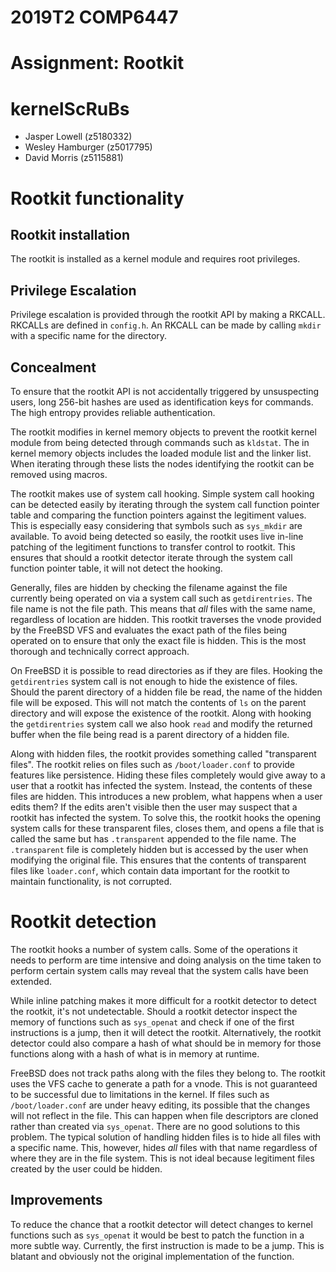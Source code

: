 # 2019T2 COMP6447
# Assignment: Rootkit

# kernelScRuBs
- Jasper Lowell (z5180332)
- Wesley Hamburger (z5017795)
- David Morris (z5115881)

# Rootkit functionality

## Rootkit installation
The rootkit is installed as a kernel module and requires root privileges.

## Privilege Escalation
Privilege escalation is provided through the rootkit API by making a RKCALL.
RKCALLs are defined in `config.h`. An RKCALL can be made by calling `mkdir`
with a specific name for the directory.

## Concealment
To ensure that the rootkit API is not accidentally triggered by
unsuspecting users, long 256-bit hashes are used as identification keys
for commands. The high entropy provides reliable authentication.

The rootkit modifies in kernel memory objects to prevent the rootkit
kernel module from being detected through commands such as `kldstat`. The
in kernel memory objects includes the loaded module list and the linker list.
When iterating through these lists the nodes identifying the rootkit can
be removed using macros.

The rootkit makes use of system call hooking. Simple system call hooking can
be detected easily by iterating through the system call function pointer
table and comparing the function pointers against the legitiment values.
This is especially easy considering that symbols such as `sys_mkdir` are
available. To avoid being detected so easily, the rootkit uses live in-line
patching of the legitiment functions to transfer control to rootkit. This
ensures that should a rootkit detector iterate through the system call
function pointer table, it will not detect the hooking.

Generally, files are hidden by checking the filename against the file
currently being operated on via a system call such as `getdirentries`. The
file name is not the file path. This means that *all* files with the same
name, regardless of location are hidden. This rootkit traverses the vnode
provided by the FreeBSD VFS and evaluates the exact path of the files being
operated on to ensure that only the exact file is hidden. This is the most
thorough and technically correct approach.

On FreeBSD it is possible to read directories as if they are files. Hooking
the `getdirentries` system call is not enough to hide the existence of files.
Should the parent directory of a hidden file be read, the name of the hidden
file will be exposed. This will not match the contents of `ls` on the parent
directory and will expose the existence of the rootkit. Along with hooking
the `getdirentries` system call we also hook `read` and modify the returned
buffer when the file being read is a parent directory of a hidden file.

Along with hidden files, the rootkit provides something called "transparent
files". The rootkit relies on files such as `/boot/loader.conf` to provide
features like persistence. Hiding these files completely would give away to
a user that a rootkit has infected the system. Instead, the contents of
these files are hidden. This introduces a new problem, what happens when a
user edits them? If the edits aren't visible then the user may suspect that
a rootkit has infected the system. To solve this, the rootkit hooks the
opening system calls for these transparent files, closes them, and opens
a file that is called the same but has `.transparent` appended to the file
name. The `.transparent` file is completely hidden but is accessed by the
user when modifying the original file. This ensures that the contents of
transparent files like `loader.conf`, which contain data important for the
rootkit to maintain functionality, is not corrupted.

# Rootkit detection

The rootkit hooks a number of system calls. Some of the operations it needs to
perform are time intensive and doing analysis on the time taken to perform
certain system calls may reveal that the system calls have been extended.

While inline patching makes it more difficult for a rootkit detector to detect
the rootkit, it's not undetectable. Should a rootkit detector inspect the
memory of functions such as `sys_openat` and check if one of the first
instructions is a jump, then it will detect the rootkit. Alternatively,
the rootkit detector could also compare a hash of what should be in memory
for those functions along with a hash of what is in memory at runtime.

FreeBSD does not track paths along with the files they belong to. The rootkit
uses the VFS cache to generate a path for a vnode. This is not guaranteed to be
successful due to limitations in the kernel. If files such as
`/boot/loader.conf` are under heavy editing, its possible that the changes
will not reflect in the file. This can happen when file descriptors are cloned
rather than created via `sys_openat`. There are no good solutions to this
problem. The typical solution of handling hidden files is to hide all files
with a specific name. This, however, hides *all* files with that name
regardless of where they are in the file system. This is not ideal because
legitiment files created by the user could be hidden.

## Improvements
To reduce the chance that a rootkit detector will detect changes to kernel
functions such as `sys_openat` it would be best to patch the function in
a more subtle way. Currently, the first instruction is made to be a jump.
This is blatant and obviously not the original implementation of the function.
